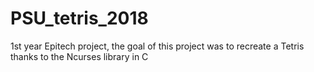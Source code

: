 # PSU_tetris_2018
1st year Epitech project,
the goal of this project was to recreate a Tetris thanks to the Ncurses library in C
